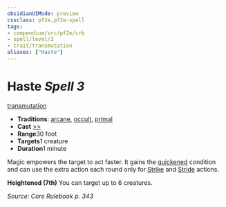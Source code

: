 ```yaml
---
obsidianUIMode: preview
cssclass: pf2e,pf2e-spell
tags:
- compendium/src/pf2e/crb
- spell/level/3
- trait/transmutation
aliases: ["Haste"]
---
```

# Haste *Spell 3*   
[transmutation](../../Rules/traits/transmutation.md)  

- **Traditions**: [arcane](../../Rules/traits/arcane.md), [occult](../../Rules/traits/occult.md), [primal](../../Rules/traits/primal.md)
- **Cast** [>>](../../Rules/core-rulebook/chapter-9-playing-the-game.md#Actions "Two-Action") 
- **Range**30 foot
- **Targets**1 creature
- **Duration**1 minute

Magic empowers the target to act faster. It gains the [quickened](../../Rules/conditions.md#Quickened) condition and can use the extra action each round only for [Strike](../../Rules/actions/strike.md) and [Stride](../../Rules/actions/stride.md) actions.

**Heightened (7th)** You can target up to 6 creatures.

*Source: Core Rulebook p. 343*